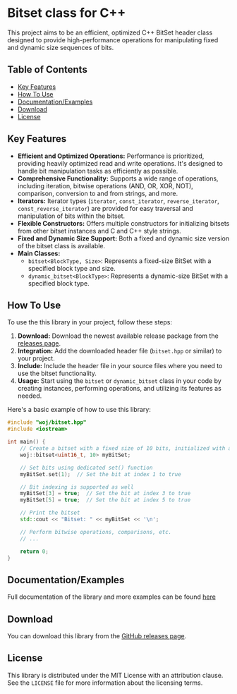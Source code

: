 # Bitset class for C++

This project aims to be an efficient, optimized C++ BitSet header class designed to provide high-performance operations for manipulating fixed and dynamic size sequences of bits.

## Table of Contents
- [Key Features](#key-features)
- [How To Use](#how-to-use)
- [Documentation/Examples](#documentation-examples)
- [Download](#download)
- [License](#license)


## Key Features
- **Efficient and Optimized Operations:** Performance is prioritized, providing heavily optimized read and write operations. It's designed to handle bit manipulation tasks as efficiently as possible.
- **Comprehensive Functionality:** Supports a wide range of operations, including iteration, bitwise operations (AND, OR, XOR, NOT), comparison, conversion to and from strings, and more.
- **Iterators:** Iterator types (`iterator`, `const_iterator`, `reverse_iterator`, `const_reverse_iterator`) are provided for easy traversal and manipulation of bits within the bitset.
- **Flexible Constructors:** Offers multiple constructors for initializing bitsets from other bitset instances and C and C++ style strings.
- **Fixed and Dynamic Size Support:** Both a fixed and dynamic size version of the bitset class is available.
- **Main Classes:**
  - `bitset<BlockType, Size>`: Represents a fixed-size BitSet with a specified block type and size.
  - `dynamic_bitset<BlockType>`: Represents a dynamic-size BitSet with a specified block type.
  
## How To Use
To use the this library in your project, follow these steps:
1. **Download:** Download the newest available release package from the [releases page](https://github.com/cyber-wojtek/BitSetCpp/releases).
2. **Integration:** Add the downloaded header file (`bitset.hpp` or similar) to your project.
3. **Include:** Include the header file in your source files where you need to use the bitset functionality.
4. **Usage:** Start using the `bitset` or `dynamic_bitset` class in your code by creating instances, performing operations, and utilizing its features as needed.

Here's a basic example of how to use this library:

```cpp
#include "woj/bitset.hpp"
#include <iostream>

int main() {
    // Create a bitset with a fixed size of 10 bits, initialized with all zeros
    woj::bitset<uint16_t, 10> myBitSet;

    // Set bits using dedicated set() function
    myBitSet.set(1);  // Set the bit at index 1 to true

    // Bit indexing is supported as well
    myBitSet[3] = true;  // Set the bit at index 3 to true
    myBitSet[5] = true;  // Set the bit at index 5 to true

    // Print the bitset
    std::cout << "Bitset: " << myBitSet << '\n';

    // Perform bitwise operations, comparisons, etc.
    // ...

    return 0;
}

```

## Documentation/Examples <a name="documentation-examples"></a>
Full documentation of the library and more examples can be found [here](#)

## Download
You can download this library from the [GitHub releases page](https://github.com/cyber-wojtek/BitSetCpp/releases).

## License
This library is distributed under the MIT License with an attribution clause. See the `LICENSE` file for more information about the licensing terms.
